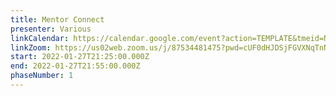 ```yaml
---
title: Mentor Connect
presenter: Various
linkCalendar: https://calendar.google.com/event?action=TEMPLATE&tmeid=N3QyNWFzMWtzZmluM3AzNXA2Yzdkc240YTQgbGVzeWFAZW52aXNpb25tYW5hZ2VtZW50LmNvbQ&tmsrc=lesya%40envisionmanagement.com
linkZoom: https://us02web.zoom.us/j/87534481475?pwd=cUF0dHJDSjFGVXNqTnNiNm9HSC9NUT09
start: 2022-01-27T21:25:00.000Z
end: 2022-01-27T21:55:00.000Z
phaseNumber: 1
---
```

